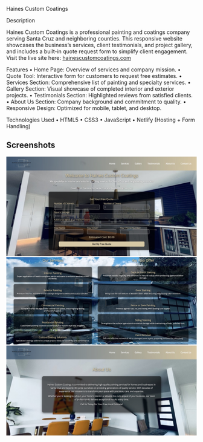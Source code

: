 Haines Custom Coatings

Description

Haines Custom Coatings is a professional painting and coatings company serving Santa Cruz and neighboring counties. This responsive website showcases the business’s services, client testimonials, and project gallery, and includes a built-in quote request form to simplify client engagement. Visit the live site here: [hainescustomcoatings.com](https://hainescustomcoatings.com)

Features
	•	Home Page: Overview of services and company mission.
	•	Quote Tool: Interactive form for customers to request free estimates.
	•	Services Section: Comprehensive list of painting and specialty services.
	•	Gallery Section: Visual showcase of completed interior and exterior projects.
	•	Testimonials Section: Highlighted reviews from satisfied clients.
	•	About Us Section: Company background and commitment to quality.
	•	Responsive Design: Optimized for mobile, tablet, and desktop.

Technologies Used
	•	HTML5
	•	CSS3
	•	JavaScript
	•	Netlify (Hosting + Form Handling)


## Screenshots

![Home Page][HomePage]
![Services Section][Services]
![About Us][AboutUs]


[HomePage]: images/uploads/Screenshots/QuoteTool_SS.jpeg
[Services]: images/uploads/Screenshots/ServiceCard_SS.jpeg
[AboutUs]: images/uploads/Screenshots/AboutUs_SS.jpeg